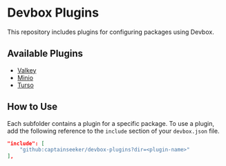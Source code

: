 # Devbox Plugins

This repository includes plugins for configuring packages using Devbox.

## Available Plugins

* [Valkey](./valkey)
* [Minio](./minio)
* [Turso](./turso)

## How to Use

Each subfolder contains a plugin for a specific package. To use a plugin, add the following reference to the `include` section of your `devbox.json` file.

```json
"include": [
    "github:captainseeker/devbox-plugins?dir=<plugin-name>"
],
```